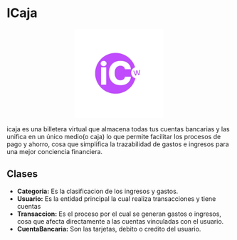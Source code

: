 # ICaja

<div align="center">
    <img src="logo.png" alt="Mi imagen" width="200">
</div>

icaja es una billetera virtual que almacena todas tus cuentas bancarias
y las unifica en un único medio(o caja) lo que permite facilitar los procesos
de pago y ahorro, cosa que simplifica la trazabilidad de gastos e ingresos 
para una mejor conciencia financiera.

## Clases

- **Categoria:** Es la clasificacion de los ingresos y gastos.
- **Usuario:** Es la entidad principal la cual realiza transacciones y tiene cuentas
- **Transaccion:** Es el proceso por el cual se generan gastos o ingresos, cosa que afecta directamente a las cuentas vinculadas con el usuario.
- **CuentaBancaria:** Son las tarjetas, debito o credito del usuario.